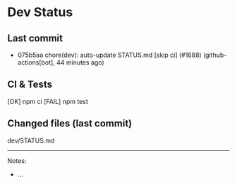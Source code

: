 # Dev Status

## Last commit
- 075b5aa chore(dev): auto-update STATUS.md [skip ci] (#1688) (github-actions[bot], 44 minutes ago)
## CI & Tests
[OK] npm ci
[FAIL] npm test

## Changed files (last commit)
dev/STATUS.md

---
Notes:
- ...

